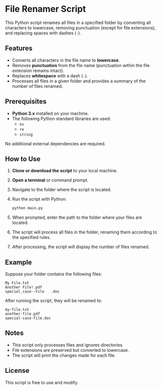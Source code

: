 # File Renamer Script

This Python script renames all files in a specified folder by converting all characters to lowercase, removing punctuation (except for file extensions), and replacing spaces with dashes (`-`).

## Features

- Converts all characters in the file name to **lowercase**.
- Removes **punctuation** from the file name (punctuation within the file extension remains intact).
- Replaces **whitespace** with a dash (`-`).
- Processes all files in a given folder and provides a summary of the number of files renamed.

## Prerequisites

- **Python 3.x** installed on your machine.
- The following Python standard libraries are used:
  - `os`
  - `re`
  - `string`

No additional external dependencies are required.

## How to Use

1. **Clone or download the script** to your local machine.
2. **Open a terminal** or command prompt.
3. Navigate to the folder where the script is located.
4. Run the script with Python:

   ```bash
   python main.py
   ```
5. When prompted, enter the path to the folder where your files are located.
6. The script will process all files in the folder, renaming them according to the specified rules.
7. After processing, the script will display the number of files renamed.

## Example

Suppose your folder contains the following files:
```
My File.txt
Another File!.pdf
special_case--File   .doc
```
After running the script, they will be renamed to:
```
my-file.txt
another-file.pdf
special-case-file.doc
```

## Notes

- This script only processes files and ignores directories.
- File extensions are preserved but converted to lowercase.
- The script will print the changes made for each file.

## License

This script is free to use and modify.
